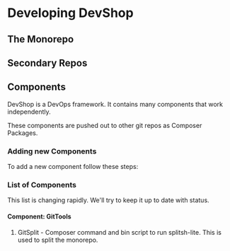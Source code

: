 # Developing DevShop

## The Monorepo
## Secondary Repos

## Components

DevShop is a DevOps framework. It contains many components that work independently.

These components are pushed out to other git repos as Composer Packages.

### Adding new Components

To add a new component follow these steps:



### List of Components

This list is changing rapidly. We'll try to keep it up to date with status.

#### Component: GitTools

1. GitSplit - Composer command and bin script to run splitsh-lite. This is used to split the monorepo.
